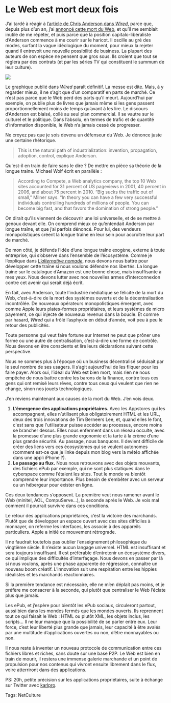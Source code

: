 # Le Web est mort deux fois

J’ai tardé à réagir à [l’article de Chris Anderson dans *Wired*](http://www.wired.com/magazine/2010/08/ff_webrip/), parce que, depuis plus d’un an, j’ai [annoncé cette mort du Web](/2009/08/17/vers-un-web-sans-site-web/), et qu’il me semblait inutile de me répéter, et puis parce que la position capitalo-libéraliste d’Anderson commence à me courir sur le haricot. Il oscille au gré des modes, surfant la vague idéologique du moment, pour mieux la rejeter quand il entrevoit une nouvelle possibilité de business. La plupart des auteurs de son espèce ne pensent que gros sous. Ils croient que tout se règlera par des contrats (et par les séries TV qui constituent le summum de leur culture).

![](https://tcrouzet.com/images_tc/2010/09/ff_webrip_chart21-450x276.jpg)

Le graphique publié dans *Wired* paraît définitif. La messe est dite. Mais, à y regarder mieux, il ne s’agit que d’un comparatif en parts de marché. Ce n’est pas parce que le Web perd des parts qu’il meurt. Aujourd’hui par exemple, on publie plus de livres que jamais même si les gens passent proportionnellement moins de temps qu’avant à les lire. Le discours d’Anderson est biaisé, collé au seul plan commercial. Il se vautre sur le culturel et le politique. Dans l’absolu, en termes de trafic et de quantité d’information disponible, le Web n’a jamais cessé de progresser.

Ne croyez pas que je sois devenu un défenseur du Web. Je dénonce juste une certaine rhétorique.

> This is the natural path of industrialization: invention, propagation, adoption, control, explique Anderson.

Qu'est-il en train de faire sans le dire ? De mettre en pièce sa théorie de la longue traine. Michael Wolf écrit en parallèle :

> According to Compete, a Web analytics company, the top 10 Web sites accounted for 31 percent of US pageviews in 2001, 40 percent in 2006, and about 75 percent in 2010. “Big sucks the traffic out of small,” Milner says. “In theory you can have a few very successful individuals controlling hundreds of millions of people. You can become big fast, and that favors the domination of strong people.”

On dirait qu'ils viennent de découvrir une loi universelle, et de se mettre à genoux devant elle. On comprend mieux ce qu’entendait Anderson par longue traîne, et que j’ai parfois dénoncé. Pour lui, des vendeurs monopolistiques créent la longue traîne en leur sein pour accroître leur part de marché.

De mon côté, je défends l’idée d’une longue traîne exogène, externe à toute entreprise, qui s’observe dans l’ensemble de l’écosystème. Comme je l’explique dans [*L’alternative nomade*](/alternative-nomade/), nous devons nous battre pour développer cette traîne si nous voulons défendre nos libertés. La longue traîne sur le catalogue d’Amazon est une bonne chose, mais insuffisante à mes yeux. Nous devons lutter avec nos nouvelles armes d’interconnexion contre cet avenir qui serait déjà écrit.

En fait, avec Anderson, toute l’industrie médiatique se félicite de la mort du Web, c’est-à-dire de la mort des systèmes ouverts et de la décentralisation incontrôlée. De nouveaux opérateurs monopolistiques émergent, avec comme Apple leurs plates-formes propriétaires, et leurs systèmes de micro payement, ce qui injecte de nouveaux revenus dans la boucle. Et comme par hasard, *Wired* qui a frôlé l’asphyxie en début d’année, voit peu à peu le retour des publicités.

Toute personne qui veut faire fortune sur Internet ne peut que prôner une forme ou une autre de centralisation, c’est-à-dire une forme de contrôle. Nous devons en être conscients et lire leurs déclarations suivant cette perspective.

Nous ne sommes plus à l’époque où un business décentralisé séduisait par le seul nombre de ses usagers. Il s’agit aujourd’hui de les fliquer pour les faire payer. Alors oui, l’idéal du Web est bien mort, mais rien ne nous empêche de nous battre contre les barons de la finance, contre tous ces gens qui ont remisé leurs rêves, contre tous ceux qui veulent que rien ne change, sinon nos jouets technologiques.

J’en reviens maintenant aux causes de la mort du Web. J’en vois deux.

1. **L’émergence des applications propriétaires.** Avec les Appstores qui les accompagnent, elles n’utilisent plus obligatoirement HTML et les URL, deux des trois innovations de Tim Berneers Lee, et, quand elles le font, c'est sans que l'utilisateur puisse accéder au processus, encore moins se brancher dessus. Elles nous enferment dans un réseau occulte, avec la promesse d’une plus grande ergonomie et la tarte à la crème d’une plus grande sécurité. Au passage, nous banquons. Il devient difficile de créer des liens vers ces écosystèmes qui se veulent autonomes (comment est-ce que je linke depuis mon blog vers la météo affichée dans une appli iPhone ?).
2. **Le passage au flux.** Nous nous retrouvons avec des objets mouvants, des fichiers ePub par exemple, qui ne sont plus statiques dans le cyberspace comme l’étaient les sites. Tout le monde va bientôt comprendre leur importance. Plus besoin de s’embêter avec un serveur ou un hébergeur pour exister en ligne.

Ces deux tendances s’opposent. La première veut nous ramener avant le Web (minitel, AOL, CompuServe…), la seconde après le Web. Je vois mal comment il pourrait survivre dans ces conditions.

Le retour des applications propriétaires, c’est la victoire des marchands. Plutôt que de développer un espace ouvert avec des sites difficiles à monnayer, on referme les interfaces, les associe à des appareils particuliers. Apple a initié ce mouvement rétrograde.

Il ne faudrait toutefois pas oublier l’enseignement philosophique du vingtième siècle. Il n’existe aucun langage universel. HTML est insuffisant et sera toujours insuffisant. Il est préférable d’entretenir un écosystème divers, ce qui implique des difficultés d’interfaçage. Nous devons en passer par là si nous voulons, après une phase apparente de régression, connaître un nouveau boom créatif. L’innovation suit une respiration entre les hippies idéalistes et les marchands réactionnaires.

Si la première tendance est nécessaire, elle ne m’en déplait pas moins, et je préfère me consacrer à la seconde, qui plutôt que centraliser le Web l’éclate plus que jamais.

Les ePub, et j’espère pour bientôt les ePub sociaux, circuleront partout, aussi bien dans les mondes fermés que les mondes ouverts. Ils reprennent tout ce qui faisait le Web : HTML ou plutôt XML, les objets inclus, les scripts… Il ne leur manque que la possibilité de se parler entre eux. Leur force, c’est leur liberté plus grande que jamais, leur capacité à être avalés par une multitude d’applications ouvertes ou non, d’être monnayables ou non.

Il nous reste à inventer un nouveau protocole de communication entre ces fichiers libres et riches, sans doute sur une base P2P. Le Web est bien en train de mourir, il restera une immense galerie marchande et un point de propulsion pour nos contenus qui vivront ensuite librement dans le flux, voire atterriront dans des applications.

PS: 20h, petite précision sur les applications propriétaires, suite à échange sur Twitter avec [karlpro](http://twitter.com/karlpro).

Tags: NetCulture